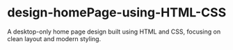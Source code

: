 # design-homePage-using-HTML-CSS
A desktop-only home page design built using HTML and CSS, focusing on clean layout and modern styling.
